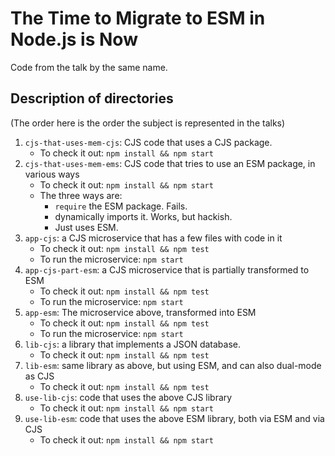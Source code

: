# The Time to Migrate to ESM in Node.js is Now

Code from the talk by the same name.

## Description of directories

(The order here is the order the subject is represented in the talks)

1. `cjs-that-uses-mem-cjs`: CJS code that uses a CJS package.
   - To check it out: `npm install && npm start`
1. `cjs-that-uses-mem-ems`: CJS code that tries to use an ESM package, in various ways
   - To check it out: `npm install && npm start`
   - The three ways are:
     - `require` the ESM package. Fails.
     - dynamically imports it. Works, but hackish.
     - Just uses ESM.
1. `app-cjs`: a CJS microservice that has a few files with code in it
   - To check it out: `npm install && npm test`
   - To run the microservice: `npm start`
1. `app-cjs-part-esm`: a CJS microservice that is partially transformed to ESM
   - To check it out: `npm install && npm test`
   - To run the microservice: `npm start`
1. `app-esm`: The microservice above, transformed into ESM
   - To check it out: `npm install && npm test`
   - To run the microservice: `npm start`
1. `lib-cjs`: a library that implements a JSON database.
   - To check it out: `npm install && npm test`
1. `lib-esm`: same library as above, but using ESM, and can also dual-mode as CJS
   - To check it out: `npm install && npm test`
1. `use-lib-cjs`: code that uses the above CJS library
   - To check it out: `npm install && npm start`
1. `use-lib-esm`: code that uses the above ESM library, both via ESM and via CJS
   - To check it out: `npm install && npm start`
